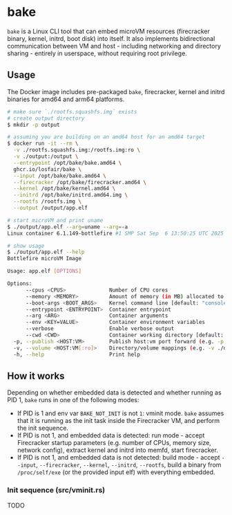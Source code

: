# bake

`bake` is a Linux CLI tool that can embed microVM resources (firecracker binary, kernel, initrd, boot disk) into itself. It also implements bidirectional communication between VM and host - including networking and directory sharing - entirely in userspace, without requiring root privilege.

## Usage

The Docker image includes pre-packaged `bake`, firecracker, kernel and initrd binaries for amd64 and arm64 platforms.

```bash
# make sure `./rootfs.squashfs.img` exists
# create output directory
$ mkdir -p output

# assuming you are building on an amd64 host for an amd64 target
$ docker run -it --rm \
  -v ./rootfs.squashfs.img:/rootfs.img:ro \
  -v ./output:/output \
  --entrypoint /opt/bake/bake.amd64 \
  ghcr.io/losfair/bake \
  --input /opt/bake/bake.amd64 \
  --firecracker /opt/bake/firecracker.amd64 \
  --kernel /opt/bake/kernel.amd64 \
  --initrd /opt/bake/initrd.amd64.img \
  --rootfs /rootfs.img \
  --output /output/app.elf

# start microVM and print uname
$ ./output/app.elf --arg=uname --arg=-a
Linux container 6.1.149-bottlefire #1 SMP Sat Sep  6 13:50:25 UTC 2025 x86_64 GNU/Linux

# show usage
$ ./output/app.elf --help
Bottlefire microVM Image

Usage: app.elf [OPTIONS]

Options:
      --cpus <CPUS>              Number of CPU cores
      --memory <MEMORY>          Amount of memory (in MB) allocated to the microVM [default: 256]
      --boot-args <BOOT_ARGS>    Kernel command line [default: "console=ttyS0 reboot=k panic=-1"]
      --entrypoint <ENTRYPOINT>  Container entrypoint
      --arg <ARG>                Container arguments
      --env <KEY=VALUE>          Container environment variables
      --verbose                  Enable verbose output
      --cwd <CWD>                Container working directory [default: ]
  -p, --publish <HOST:VM>        Publish host:vm port forward (e.g. -p 8080:8080)
  -v, --volume <HOST:VM[:ro]>    Directory/volume mappings (e.g. -v ./data:/data)
  -h, --help                     Print help
```

## How it works

Depending on whether embedded data is detected and whether running as PID 1, `bake` runs in one of the following modes:

- If PID is 1 and env var `BAKE_NOT_INIT` is not `1`: vminit mode. `bake` assumes that it is running as the init task inside the Firecracker VM, and perform the init sequence.
- If PID is not 1, and embedded data is detected: run mode - accept Firecracker startup parameters (e.g. number of CPUs, memory size, network config), extract kernel and initrd into memfd, start firecracker.
- If PID is not 1, and embedded data is not detected: build mode - accept `--input`, `--firecracker`, `--kernel`, `--initrd`, `--rootfs`, build a binary from `/proc/self/exe` (or the provided input elf) with everything embedded.

### Init sequence (src/vminit.rs)

TODO
